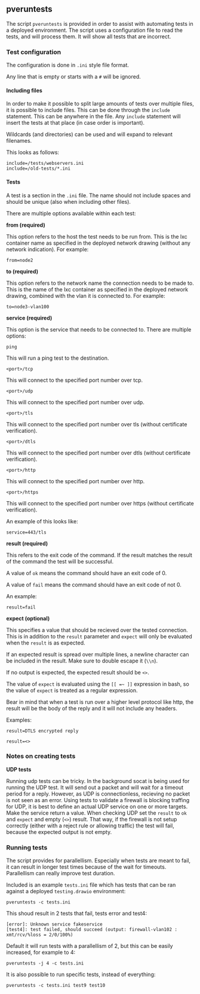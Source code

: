 ## pveruntests

The script ```pveruntests``` is provided in order to assist with automating tests in a deployed environment. The script uses a
configuration file to read the tests, and will process them. It will show all tests that are incorrect.

### Test configuration

The configuration is done in ```.ini``` style file format.

Any line that is empty or starts with a ```#``` will be ignored.

#### Including files

In order to make it possible to split large amounts of tests over multiple files, it is possible to include files. This can
be done through the ```include``` statement. This can be anywhere in the file. Any ```include``` statement will insert the
tests at that place (in case order is important).

Wildcards (and directories) can be used and will expand to relevant filenames.

This looks as follows:

```
include=/tests/webservers.ini
include=/old-tests/*.ini
```

#### Tests

A test is a section in the ```.ini``` file. The name should not include spaces and should be unique (also when including
other files).

There are multiple options available within each test:

**from (required)**

This option refers to the host the test needs to be run from. This is the lxc container name as specified in
the deployed network drawing (without any network indication).
For example:

```from=node2```

**to (required)**

This option refers to the network name the connection needs to be made to. This is the name of the lxc
container as specified in the deployed network drawing, combined with the vlan it is connected to.
For example:

```to=node3-vlan100```

**service (required)**

This option is the service that needs to be connected to. There are multiple options:

```ping```

This will run a ping test to the destination.

```<port>/tcp```

This will connect to the specified port number over tcp.

```<port>/udp```

This will connect to the specified port number over udp.

```<port>/tls```

This will connect to the specified port number over tls (without certificate verification).


```<port>/dtls```

This will connect to the specified port number over dtls (without certificate verification).

```<port>/http```

This will connect to the specified port number over http.

```<port>/https```

This will connect to the specified port number over https (without certificate verification).

An example of this looks like:

```service=443/tls```

**result (required)**

This refers to the exit code of the command. If the result matches the result of the command the test
will be successful.

A value of ```ok``` means the command should have an exit code of 0.

A value of ```fail``` means the command should have an exit code of not 0.

An example:

```result=fail```

**expect (optional)**

This specifies a value that should be recieved over the tested connection. This is in addition to the
```result``` parameter and ```expect``` will only be evaluated when the ```result``` is as expected.

If an expected result is spread over multiple lines, a newline character can be included in the result. Make
sure to double escape it (```\\n```).

If no output is expected, the expected result should be ```<>```.

The value of ```expect``` is evaluated using the ```[[ =~ ]]``` expression in bash, so
the value of ```expect``` is treated as a regular expression.

Bear in mind that when a test is run over a higher level protocol like http, the result will be the body
of the reply and it will not include any headers.

Examples:

```result=DTLS encrypted reply```

```result=<>```

### Notes on creating tests

**UDP tests**

Running udp tests can be tricky. In the background socat is being used for running the UDP test. It will
send out a packet and will wait for a timeout period for a reply. However, as UDP is connectionless,
recieving no packet is not seen as an error.
Using tests to validate a firewall is blocking traffing for UDP, it is best to define an actual UDP
service on one or more targets. Make the service return a value. When checking UDP set the ```result```
to ```ok``` and ```expect``` and empty (```<>```) result. That way, if  the firewall is not setup correctly
(either with a reject rule or allowing traffic) the test will fail, because the expected output is not
empty.

### Running tests

The script provides for parallellism. Especially when tests are meant to fail, it can result in longer test
times because of the wait for timeouts. Parallellism can really improve test duration.

Included is an example ```tests.ini``` file which has tests that can be ran against a deployed ```testing.drawio``` environment:

```
pveruntests -c tests.ini
```

This shoud result in 2 tests that fail, tests error and test4:

```
[error]: Unknown service fakeservice
[test4]: test failed, should succeed (output: firewall-vlan102 : xmt/rcv/%loss = 2/0/100%)
```

Default it will run tests with a parallellism of 2, but this can be easily increased, for example to 4:

```
pveruntests -j 4 -c tests.ini
```

It is also possible to run specific tests, instead of everything:

```
pveruntests -c tests.ini test9 test10
```
